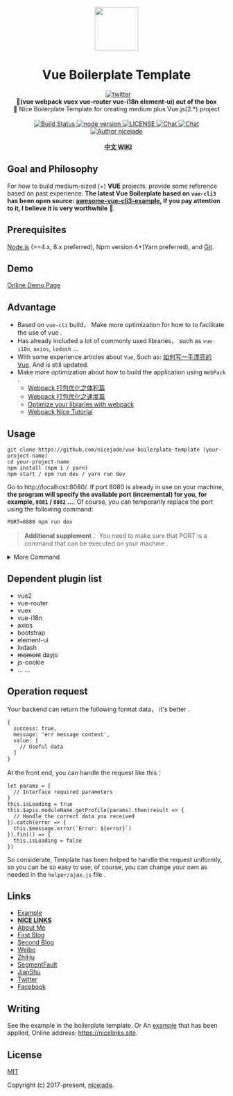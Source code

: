 <p align="center"><a href="https://vuejs.org" target="_blank"><img width="100"src="https://vuejs.org/images/logo.png"></a></p>

<h1 align="center"><strong>Vue Boilerplate Template</strong></h1>

<div align="center">
   <a href="https://twitter.com/intent/tweet?text=Cool:&url=https://github.com/nicejade/vue-boilerplate-template">
    <img src="https://img.shields.io/twitter/url/https://github.com/nicejade/vue-boilerplate-template/blob/master/assets/images/logo.svg?style=for-the-badge" alt="twitter">
  </a>
</div>

<div align="center">
  <strong>
    🍒(vue webpack vuex vue-router vue-i18n element-ui) out of the box
  </strong>
</div>

<div align="center">
🍎 Nice Boilerplate Template for creating medium plus Vue.js(2.*) project
</div>

<br>

<div align="center">
  <a href="https://circleci.com/gh/nicejade/vue-boilerplate-template">
    <img src="https://circleci.com/gh/nicejade/vue-boilerplate-template/tree/master.svg?style=svg" alt="Build Status">
  </a>
  <a href="https://nodejs.org/en/">
    <img src="https://img.shields.io/badge/node-%3E%3D%208.0.0-green.svg" alt="node version">
  </a>
  <a href="https://github.com/nicejade/vue-boilerplate-template">
    <img src="https://img.shields.io/github/license/nicejade/vue-boilerplate-template.svg" alt="LICENSE">
  </a>
  <a href="https://hacpai.com/article/1527681795228">
    <img src="https://img.shields.io/badge/chat-hacpai-brightgreen.svg" alt="Chat">
  </a>
  <a href="https://nice.lovejade.cn/zh/article/vue-webpack-boilerplate-template.html">
    <img src="https://img.shields.io/badge/chat-on%20%20spectrum-green.svg" alt="Chat">
  </a>
  <a href="https://about.me/nicejade"><img src="https://img.shields.io/badge/Author-nicejade-%23a696c8.svg" alt="Author nicejade"></a>
</div>

<br>

<div align="center">
  <strong>
    <a rel="noreferrer noopener" target="_blank" href="https://jeffjade.com/2018/05/20/140-vue-webpack-boilerplate-template/">中文 WIKI</a>
  </strong>
</div>

## Goal and Philosophy

For how to build medium-sized (+) **VUE** projects, provide some reference based on past experience. **The latest Vue Boilerplate based on `vue-cli3` has been open source: [awesome-vue-cli3-example](https://github.com/nicejade/awesome-vue-cli3-example), If you pay attention to it, I believe it is very worthwhile** 🎉.

## Prerequisites

[Node.js](https://nodejs.org/en/) (>=4.x, 8.x preferred), Npm version 4+(Yarn preferred), and [Git](https://git-scm.com/).

## Demo

[Online Demo Page](https://blog.lovejade.cn/vue-boilerplate-template/)

## Advantage
- Based on `vue-cli` build， Make more optimization for how to to facilitate the use of vue .
- Has already included a lot of commonly used libraries， such as `vue-i18n`, `axios`, `lodash` ...
- With some experience articles about `Vue`, Such as: [如何写一手漂亮的 Vue](https://jeffjade.com/2017/03/11/120-how-to-write-vue-better/). And is still updated.
- Make more optimization about how to build the application using `WebPack` .
  - [Webpack 打包优化之体积篇](http://jeffjade.com/2017/08/06/124-webpack-packge-optimization-for-volume/)
  - [Webpack 打包优化之速度篇](http://jeffjade.com/2017/08/12/125-webpack-package-optimization-for-speed/)
  - [Optimize your libraries with webpack](https://github.com/GoogleChromeLabs/webpack-libs-optimizations)
  - [Webpack Nice Tutorial](https://github.com/nicejade/nice-front-end-tutorial/blob/master/tutorial/webpack-tutorial.md)

## Usage

```
git clone https://github.com/nicejade/vue-boilerplate-template (your-project-name)
cd your-project-name
npm install (npm i / yarn)
npm start / npm run dev / yarn run dev
```

Go to http://localhost:8080/. If port 8080 is already in use on your machine, **the program will specify the available port (incremental) for you, for example, `8081` / `8082` ...**. Of course, you can temporarily replace the port using the following command:

```
PORT=8888 npm run dev
```

>**Additional supplement**： You need to make sure that PORT is a command that can be executed on your machine .

<details>
<summary>More Command</summary>

```
npm run build
```
Equivalent execution `node build.js`, initiate a build project .

```
npm run build:dll
```
Equivalent execution `webpack --config build/webpack.dll.conf.js`, For more information see [webpack.DllPlugin](https://webpack.js.org/plugins/dll-plugin/).

```
npm run jarvis / yarn run jarvis
```

run [webpack-jarvis](https://github.com/zouhir/jarvis)(A very intelligent browser based Webpack dashboard)，In your browser open: localhost:1337 , you have it.

![JARVIS for Webpack](https://raw.githubusercontent.com/nicejade/vue-boilerplate-template/master/static/img/JARVIS%20for%20Webpack.png)

```bash
npm run pretest
```
Using nodejs to build the local server: http://localhost:3000/ , do a simple pre test for the code after the package.

```
npm run analyz
```

Webpack plugin and CLI utility that represents bundle content as convenient interactive zoomable treemap. It will automatically open this address：http://localhost:8888/ .

![webpack-bundle-analyzer](https://cloud.githubusercontent.com/assets/302213/20628702/93f72404-b338-11e6-92d4-9a365550a701.gif)

</details>

## Dependent plugin list

- vue2
- vue-router
- vuex
- vue-i18n
- axios
- bootstrap
- element-ui
- lodash
- ~~moment~~ dayjs
- js-cookie
- ... ...

## Operation request
Your backend can return the following format data， it's better .
```
{
  success: true,
  message: 'err message content',
  value: [
    // Useful data
  ]
}
```

At the front end, you can handle the request like this：
```
let params = {
  // Interface required parameters
}
this.isLoading = true
this.$apis.moduleName.getProfile(params).then(result => {
  // Handle the correct data you received
}).catch(error => {
  this.$message.error(`Error: ${error}`)
}).fin(() => {
  this.isLoading = false
})
```

So considerate, Template has been helped to handle the request uniformly, so you can be so easy to use, of course, you can change your own as needed in the `helper/ajax.js` file .

## Links

- [Example](https://github.com/nicejade/nicelinks-vue-client)
- [**NICE LINKS**](https://nicelinks.site?from=github)
- [About Me](https://about.me/nicejade/)
- [First Blog](https://jeffjade.com)
- [Second Blog](https://blog.lovejade.cn/)
- [Weibo](http://weibo.com/jeffjade)
- [ZhiHu](https://www.zhihu.com/people/yang-qiong-pu/)
- [SegmentFault](https://segmentfault.com/u/jeffjade)
- [JianShu](http://www.jianshu.com/u/9aae3d8f4c3d)
- [Twitter](https://twitter.com/jeffjade2)
- [Facebook](https://www.facebook.com/yang.gang.jade)

## Writing

See the example in the boilerplate template. Or An [example](https://github.com/nicejade/nicelinks-vue-client) that has been applied, Online address: https://nicelinks.site.

## License

[MIT](http://opensource.org/licenses/MIT)

Copyright (c) 2017-present, [nicejade](https://about.me/nicejade/).
